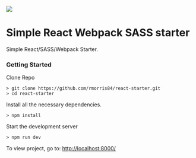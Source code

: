 ![](https://i.imgur.com/tOIOJz1.png)

# Simple React Webpack SASS starter

Simple React/SASS/Webpack Starter.

### Getting Started


Clone Repo
```
> git clone https://github.com/rmorris84/react-starter.git
> cd react-starter
```

Install all the necessary dependencies.
```
> npm install
```

Start the development server
```
> npm run dev
```

To view project, go to: [http://localhost:8000/](http://localhost:8000/)
